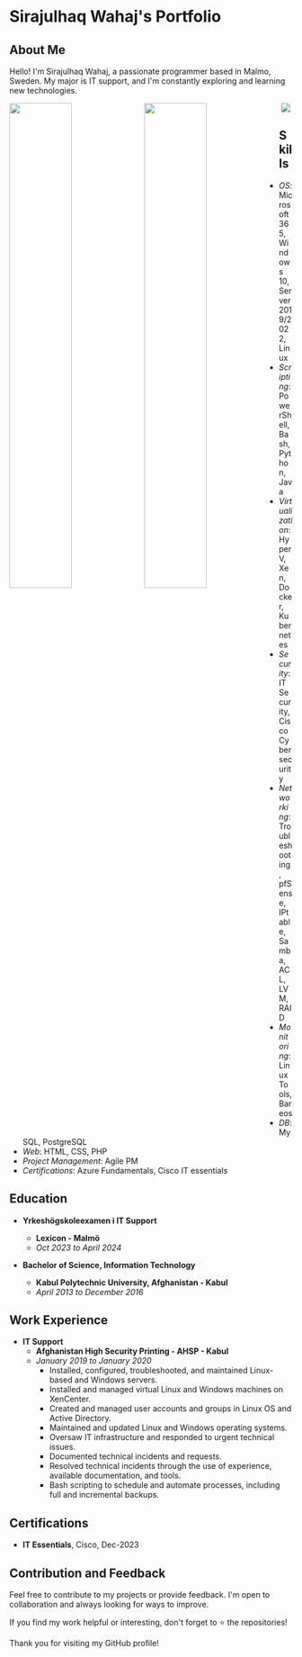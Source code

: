 # Sirajulhaq Wahaj's Portfolio

## About Me

Hello! I'm Sirajulhaq Wahaj, a passionate programmer based in Malmo, Sweden. My major is IT support, and I'm constantly exploring and learning new technologies.

<img align="left" width=47% hight=20px  src="https://github-readme-stats.vercel.app/api?username=sirajwahaj&show_icons=true&theme=transparent"/>
<img align="left" width=47%  hight=20px src="https://github-readme-stats.vercel.app/api/top-langs/?username=sirajwahaj&layout=compact&show_icons=true&theme=transparent"/>

<p align="center">
  <a href="https://skillicons.dev">
    <img src="https://skillicons.dev/icons?i=git,docker,vim,bash,flask,html,laravel,linux,mysql,php,postgres,postman,powershell,py,pandas,java,azure,kubernetes,githubactions,prometheus,jenkins,grafana,github,figma,discord,gitlab,linkedin" />
  </a>
</p>

## Skills

  - *OS*:              Microsoft 365, Windows 10, Server 2019/2022, Linux
  - *Scripting*:       PowerShell, Bash, Python, Java
  - *Virtualization*:  Hyper V, Xen, Docker, Kubernetes
  - *Security*:        IT Security, Cisco Cybersecurity
  - *Networking*:      Troubleshooting, pfSense, IPtable, Samba, ACL, LVM, RAID
  - *Monitoring*:      Linux Tools, Bareos
  - *DB*:              MySQL, PostgreSQL
  - *Web*:             HTML, CSS, PHP
  - *Project Management*: Agile PM
  - *Certifications*:  Azure Fundamentals, Cisco IT essentials


## Education

- **Yrkeshögskoleexamen i IT Support**
  - **Lexicon - Malmö**
  - *Oct 2023 to April 2024*

- **Bachelor of Science, Information Technology**
  - **Kabul Polytechnic University, Afghanistan - Kabul**
  - *April 2013 to December 2016*

## Work Experience

- **IT Support**
  - **Afghanistan High Security Printing - AHSP - Kabul**
  - *January 2019 to January 2020*
    - Installed, configured, troubleshooted, and maintained Linux-based and Windows servers.
    - Installed and managed virtual Linux and Windows machines on XenCenter.
    - Created and managed user accounts and groups in Linux OS and Active Directory.
    - Maintained and updated Linux and Windows operating systems.
    - Oversaw IT infrastructure and responded to urgent technical issues.
    - Documented technical incidents and requests.
    - Resolved technical incidents through the use of experience, available documentation, and tools.
    - Bash scripting to schedule and automate processes, including full and incremental backups.

## Certifications

- **IT Essentials**, Cisco, Dec-2023

## Contribution and Feedback

Feel free to contribute to my projects or provide feedback. I'm open to collaboration and always looking for ways to improve.

If you find my work helpful or interesting, don't forget to ⭐️ the repositories!

Thank you for visiting my GitHub profile!
